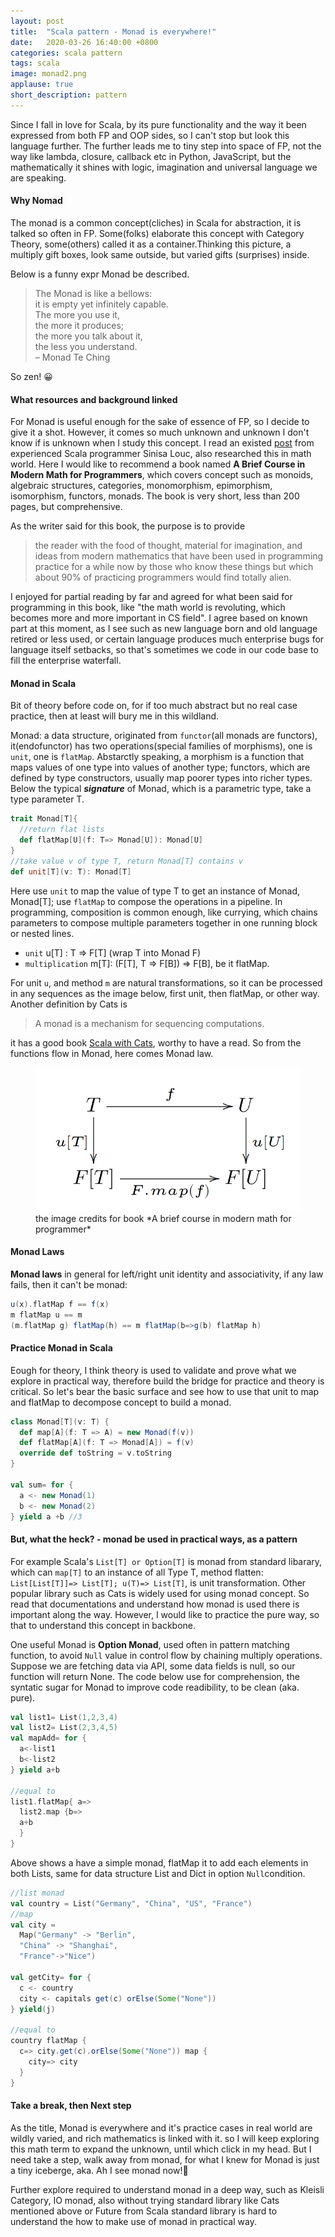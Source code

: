 ```yaml
---
layout: post
title:  "Scala pattern - Monad is everywhere!"
date:   2020-03-26 16:40:00 +0800
categories: scala pattern
tags: scala
image: monad2.png
applause: true
short_description: pattern 
--- 
```


<div markdown="1" id="text">
Since I fall in love for Scala, by its pure functionality and the way it been expressed from both FP and OOP sides, so I can't stop but look this language further. The further leads me to tiny step into space of FP, not the way like lambda, closure, callback etc in Python, JavaScript, but the mathematically it shines with logic, imagination and universal language we are speaking.

#### Why Nomad
The monad is a common concept(cliches) in Scala for abstraction, it is talked so often in FP. Some(folks) elaborate this concept with Category Theory, some(others) called it as a container.Thinking this picture, a multiply gift boxes, look same outside, but varied gifts (surprises) inside.

Below is a funny expr Monad be described.
<blockquote>
The Monad is like a bellows:<br/>
it is empty yet infinitely capable.<br/>
The more you use it, <br/>
the more it produces;<br/>
the more you talk about it, <br/>
the less you understand.<br/>
– Monad Te Ching
</blockquote>

So zen! 😀

#### What resources and background linked 
For Monad is useful enough for the sake of essence of FP, so I decide to give it a shot. However, it comes so much unknown and unknown I don't know if is unknown when I study this concept. I read an existed <a href='https://medium.com/free-code-camp/demystifying-the-monad-in-scala-cc716bb6f534'>post</a> from experienced Scala programmer Sinisa Louc, also researched this in math world. Here I would like to recommend a book named **A Brief Course in Modern Math for Programmers**, which covers concept such as monoids, algebraic structures, categories, monomorphism, epimorphism, isomorphism, functors, monads. The book is very short, less than 200 pages, but comprehensive. 

As the writer said for this book, the purpose is to provide <blockquote>the reader with the food of thought, material for imagination, and ideas from modern mathematics that have been used in programming practice for a while now by those who know these things but which about 90% of practicing programmers would find totally alien.
</blockquote>

I enjoyed for partial reading by far and agreed for what been said for programming in this book, like "the math world is revoluting, which becomes more and more important in CS field". I agree based on known part at this moment, as I see such as new language born and old language retired or less used, or certain language produces much enterprise bugs for language itself setbacks, so that's sometimes we code in our code base to fill the enterprise waterfall.

#### Monad in Scala 
Bit of theory before code on, for if too much abstract but no real case practice, then at least will bury me in this wildland. 

Monad: a data structure, originated from `functor`(all monads are functors), it(endofunctor) has two operations(special families of morphisms), one is `unit`, one is `flatMap`. Abstarctly speaking, a morphism is a function that maps values of one type into values of another type; functors, which are defined by type constructors, usually map poorer types into richer types. Below the typical ***signature*** of Monad, which is a parametric type, take a type parameter T. 
```Scala
trait Monad[T]{
  //return flat lists 
  def flatMap[U](f: T=> Monad[U]): Monad[U]
}
//take value v of type T, return Monad[T] contains v 
def unit[T](v: T): Monad[T] 
```
Here use `unit` to map the value of type T to get an instance of Monad, Monad[T]; use `flatMap` to compose the operations in a pipeline. In programming, composition is common enough, like currying, which chains parameters to compose multiple parameters together in one running block or nested lines.  
- `unit` u[T] : T => F[T] (wrap T into Monad F) 
- `multiplication` m[T]: (F[T], T => F[B]) => F[B], be it flatMap.

For unit `u`, and method `m` are natural transformations, so it can be processed in any sequences as the image below, first unit, then flatMap, or other way. Another definition by Cats is <blockquote> A monad is a mechanism for sequencing computations.</blockquote> it has a good book <a href="https://books.underscore.io/scala-with-cats/scala-with-cats.html#what-is-a-monad">Scala with Cats</a>, worthy to have a read. So from the functions flow in Monad, here comes Monad law. 
<figure>
<img src='/assets/monad.png'>
<figcaption>the image credits for book *A brief course in modern math for programmer*
</figcaption>
</figure>

#### Monad Laws 
**Monad laws** in general for left/right unit identity and associativity, if any law fails, then it can't be monad:
```Scala
u(x).flatMap f == f(x)
m flatMap u == m
(m.flatMap g) flatMap(h) == m flatMap(b=>g(b) flatMap h)
```
#### Practice Monad in Scala 
Eough for theory, I think theory is used to validate and prove what we explore in practical way, therefore build the bridge for practice and theory is critical. So let's bear the basic surface and see how to use that unit to map and flatMap to decompose concept to build a monad. 

```Scala
class Monad[T](v: T) {
  def map[A](f: T => A) = new Monad(f(v))
  def flatMap[A](f: T => Monad[A]) = f(v)
  override def toString = v.toString
}

val sum= for {
  a <- new Monad(1)
  b <- new Monad(2) 
} yield a +b //3 
```
#### But, what the heck? - monad be used in practical ways, as a pattern
For example Scala's `List[T] or Option[T]` is monad from standard libarary, which can `map[T]` to an instance of all Type T, method flatten: `List[List[T]]=> List[T]; u(T)=> List[T]`, is unit transformation. Other popular library such as Cats is widely used for using monad concept. So read that documentations and understand how monad is used there is important along the way. However, I would like to practice the pure way, so that to understand this concept in backbone.  

One useful Monad is **Option Monad**, used often in pattern matching function, to avoid `Null` value in control flow by chaining multiply operations. Suppose we are fetching data via API, some data fields is null, so our function will return None. The code below use for comprehension, the syntatic sugar for Monad to improve code readibility, to be clean (aka. pure).
```Scala
val list1= List(1,2,3,4)
val list2= List(2,3,4,5)
val mapAdd= for {
  a<-list1
  b<-list2
} yield a+b 

//equal to
list1.flatMap{ a=>
  list2.map {b=> 
  a+b 
  }
}
```
Above shows a have a simple monad, flatMap it to add each elements in both Lists, same for data structure List and Dict in option `Null`condition. 

```Scala
//list monad 
val country = List("Germany", "China", "US", "France")
//map 
val city =
  Map("Germany" -> "Berlin", 
  "China" -> "Shanghai",
  "France"->"Nice")

val getCity= for {
  c <- country
  city <- capitals get(c) orElse(Some("None")) 
} yield(j)

//equal to 
country flatMap {
  c=> city.get(c).orElse(Some("None")) map {
    city=> city
  }
}
```

#### Take a break, then Next step 
As the title, Monad is everywhere and it's practice cases in real world are wildly varied, and rich mathematics is linked with it. so I will keep exploring this math term to expand the unknown, until which click in my head. But I need take a step, walk away from monad, for what I knew for Monad is just a tiny iceberge, aka. Ah I see monad now!&#128587;

Further explore required to understand monad in a deep way, such as Kleisli Category, IO monad, also without trying standard library like Cats mentioned above or Future from Scala standard library is hard to understand the how to make use of monad in practical way. 

